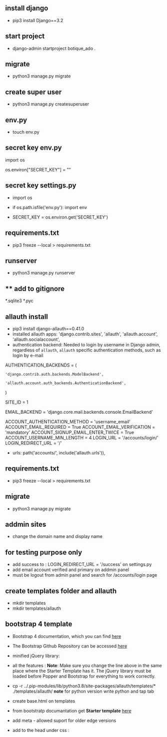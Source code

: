 ## **install django**
- pip3 install Django==3.2

## **start project**
- django-admin startproject botique_ado .

## **migrate**
- python3 manage.py migrate

## **create super user**
- python3 manage.py createsuperuser

## **env.py**
- touch env.py

## **secret key env.py**
import os

os.environ["SECRET_KEY"] = ""

## **secret key settings.py**
- import os
- if os.path.isfile('env.py'):
    import env

- SECRET_KEY = os.environ.get('SECRET_KEY')   

## **requirements.txt** 
- pip3 freeze --local > requirements.txt

## **runserver**
- python3 manage.py runserver

## ** add to gitignore
*.sqlite3
*.pyc

## **allauth** install

- pip3 install django-allauth==0.41.0
- installed allauth apps: 
'django.contrib.sites',
    'allauth',
    'allauth.account',
    'allauth.socialaccount',
- authentication backend:
 Needed to login by username in Django admin, regardless of `allauth`, `allauth` specific authentication methods, such as login by e-mail
 
 AUTHENTICATION_BACKENDS = (
    
    'django.contrib.auth.backends.ModelBackend',
    
    'allauth.account.auth_backends.AuthenticationBackend',
)

SITE_ID = 1

EMAIL_BACKEND = 'django.core.mail.backends.console.EmailBackend'

ACCOUNT_AUTHENTICATION_METHOD = 'username_email'
ACCOUNT_EMAIL_REQUIRED = True
ACCOUNT_EMAIL_VERIFICATION = 'mandatory'
ACCOUNT_SIGNUP_EMAIL_ENTER_TWICE = True
ACCOUNT_USERNAME_MIN_LENGTH = 4
LOGIN_URL = '/accounts/login/'
LOGIN_REDIRECT_URL = '/'
   
- urls: path('accounts/', include('allauth.urls')),

## **requirements.txt** 
- pip3 freeze --local > requirements.txt
## migrate
- python3 manage.py migrate

## addmin sites
 - change the domain name and display name

## for testing purpose only
 - add success to : LOGIN_REDIRECT_URL = '/success' on settings.py
 - add email account verified and primary on addmin panel
 - must be logout from admin panel and search for /accounts/login page

## create templates folder and allauth
- mkdir templates 
- mkdir templates/allauth 

## bootstrap 4 template

- Bootstrap 4 documentation, which you can find [here](https://getbootstrap.com/docs/4.6/getting-started/introduction/)
- The Bootstrap Github Repository can be accessed [here](https://github.com/twbs/bootstrap)
- minified jQuery library: <script src="https://cdn.jsdelivr.net/npm/jquery@3.5.1/dist/jquery.slim.min.js" integrity="sha384-DfXdz2htPH0lsSSs5nCTpuj/zy4C+OGpamoFVy38MVBnE+IbbVYUew+OrCXaRkfj" crossorigin="anonymous"></script>
- all the features :<script src="https://cdn.jsdelivr.net/npm/jquery@3.5.1/dist/jquery.min.js" integrity="sha256-9/aliU8dGd2tb6OSsuzixeV4y/faTqgFtohetphbbj0=" crossorigin="anonymous"></script>
**Note**: Make sure you change the line above in the same place where the Starter Template has it. The jQuery library must be loaded before Popper and Bootstrap for everything to work correctly.

- cp -r ../.pip-modules/lib/python3.8/site-packages/allauth/templates/* ./templates/allauth/
**note** for python version write python and tap tab
- create base.html on templates
- from bootstratp documantation get  **Starter template** [here](https://getbootstrap.com/docs/4.6/getting-started/introduction/)
- add meta <meta http-equiv="X-UA-Compatible" content="ie=edge"> - allowed suport for older edge versions

- add to the head under css :
        <script src="https://code.jquery.com/jquery-3.4.1.slim.min.js" integrity="sha384-J6qa4849blE2+poT4WnyKhv5vZF5SrPo0iEjwBvKU7imGFAV0wwj1yYfoRSJoZ+n" crossorigin="anonymous"></script>
        <script src="https://cdn.jsdelivr.net/npm/popper.js@1.16.0/dist/umd/popper.min.js" integrity="sha384-Q6E9RHvbIyZFJoft+2mJbHaEWldlvI9IOYy5n3zV9zzTtmI3UksdQRVvoxMfooAo" crossorigin="anonymous"></script>
        <script src="https://stackpath.bootstrapcdn.com/bootstrap/4.4.1/js/bootstrap.min.js" integrity="sha384-wfSDF2E50Y2D1uUdj0O3uMBJnjuUD4Ih7YwaYd1iqfktj0Uod8GCExl3Og8ifwB6" crossorigin="anonymous"></script>

